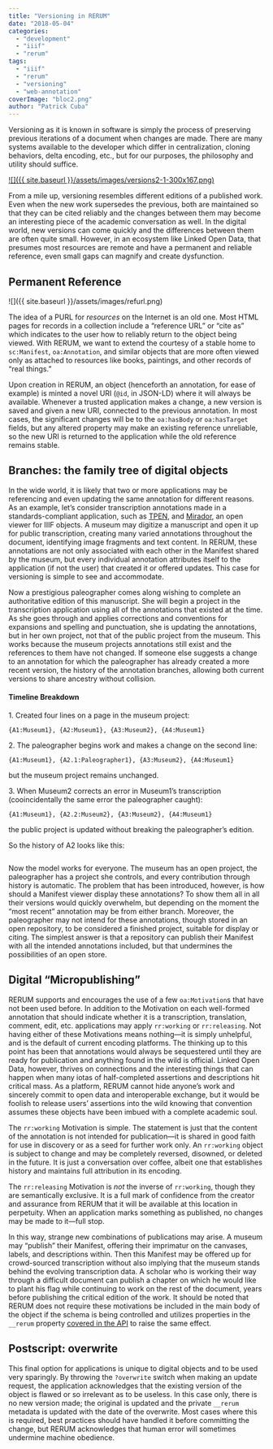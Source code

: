 ```yaml
---
title: "Versioning in RERUM"
date: "2018-05-04"
categories: 
  - "development"
  - "iiif"
  - "rerum"
tags: 
  - "iiif"
  - "rerum"
  - "versioning"
  - "web-annotation"
coverImage: "bloc2.png"
author: "Patrick Cuba"
---
```


Versioning as it is known in software is simply the process of preserving previous iterations of a document when changes are made. There are many systems available to the developer which differ in centralization, cloning behaviors, delta encoding, etc., but for our purposes, the philosophy and utility should suffice.

[![]({{ site.baseurl }}/assets/images/versions2-1-300x167.png)](http://ongcdh.org/wp-content/uploads/2018/01/versions2-1.png)

From a mile up, versioning resembles different editions of a published work. Even when the new work supersedes the previous, both are maintained so that they can be cited reliably and the changes between them may become an interesting piece of the academic conversation as well. In the digital world, new versions can come quickly and the differences between them are often quite small. However, in an ecosystem like Linked Open Data, that presumes most resources are remote and have a permanent and reliable reference, even small gaps can magnify and create dysfunction.

## Permanent Reference

![]({{ site.baseurl }}/assets/images/refurl.png)

The idea of a PURL for _resources_ on the Internet is an old one. Most HTML pages for records in a collection include a “reference URL” or “cite as” which indicates to the user how to reliably return to the object being viewed. With RERUM, we want to extend the courtesy of a stable home to `sc:Manifest`, `oa:Annotation`, and similar objects that are more often viewed only as attached to resources like books, paintings, and other records of “real things.”

Upon creation in RERUM, an object (henceforth an annotation, for ease of example) is minted a novel URI (`@id`, in JSON-LD) where it will always be available. Whenever a trusted application makes a change, a new version is saved and given a new URI, connected to the previous annotation. In most cases, the significant changes will be to the `oa:hasBody` or `oa:hasTarget` fields, but any altered property may make an existing reference unreliable, so the new URI is returned to the application while the old reference remains stable.

## Branches: the family tree of digital objects

In the wide world, it is likely that two or more applications may be referencing and even updating the same annotation for different reasons. As an example, let’s consider transcription annotations made in a standards-compliant application, such as [TPEN](http://t-pen.org/), and [Mirador](http://projectmirador.org/), an open viewer for IIIF objects. A museum may digitize a manuscript and open it up for public transcription, creating many varied annotations throughout the document, identifying image fragments and text content. In RERUM, these annotations are not only associated with each other in the Manifest shared by the museum, but every individual annotation attributes itself to the application (if not the user) that created it or offered updates. This case for versioning is simple to see and accommodate.

Now a prestigious paleographer comes along wishing to complete an authoritative edition of this manuscript. She will begin a project in the transcription application using all of the annotations that existed at the time. As she goes through and applies corrections and conventions for expansions and spelling and punctuation, she is updating the annotations, but in her own project, not that of the public project from the museum. This works because the museum projects annotations still exist and the references to them have not changed. If someone else suggests a change to an annotation for which the paleographer has already created a more recent version, the history of the annotation branches, allowing both current versions to share ancestry without collision.

#### Timeline Breakdown

1\. Created four lines on a page in the museum project:

```
{A1:Museum1}, {A2:Museum1}, {A3:Museum2}, {A4:Museum1}
```

2\. The paleographer begins work and makes a change on the second line:

```
{A1:Museum1}, {A2.1:Paleographer1}, {A3:Museum2}, {A4:Museum1}
```

but the museum project remains unchanged.

3\. When Museum2 corrects an error in Museum1’s transcription (cooincidentally the same error the paleographer caught):

```
{A1:Museum1}, {A2.2:Museum2}, {A3:Museum2}, {A4:Museum1}
```

the public project is updated without breaking the paleographer’s edition.

So the history of A2 looks like this:

```monospaced

```

Now the model works for everyone. The museum has an open project, the paleographer has a project she controls, and every contribution through history is automatic. The problem that has been introduced, however, is how should a Manifest viewer display these annotations? To show them all in all their versions would quickly overwhelm, but depending on the moment the “most recent” annotation may be from either branch. Moreover, the paleographer may not intend for these annotations, though stored in an open repository, to be considered a finished project, suitable for display or citing. The simplest answer is that a repository can publish their Manifest with all the intended annotations included, but that undermines the possibilities of an open store.

## Digital “Micropublishing”

RERUM supports and encourages the use of a few `oa:Motivation`s that have not been used before. In addition to the Motivation on each well-formed annotation that should indicate whether it is a transcription, translation, comment, edit, etc. applications may apply `rr:working` or `rr:releasing`. Not having either of these Motivations means nothing—it is simply unhelpful, and is the default of current encoding platforms. The thinking up to this point has been that annotations would always be sequestered until they are ready for publication and anything found in the wild is official. Linked Open Data, however, thrives on connections and the interesting things that can happen when many iotas of half-completed assertions and descriptions hit critical mass. As a platform, RERUM cannot hide anyone’s work and sincerely commit to open data and interoperable exchange, but it would be foolish to release users’ assertions into the wild knowing that convention assumes these objects have been imbued with a complete academic soul.

The `rr:working` Motivation is simple. The statement is just that the content of the annotation is not intended for publication—it is shared in good faith for use in discovery or as a seed for further work only. An `rr:working` object is subject to change and may be completely reversed, disowned, or deleted in the future. It is just a conversation over coffee, albeit one that establishes history and maintains full attribution in its encoding.

The `rr:releasing` Motivation is _not_ the inverse of `rr:working`, though they are semantically exclusive. It is a full mark of confidence from the creator and assurance from RERUM that it will be available at this location in perpetuity. When an application marks something as published, no changes may be made to it—full stop.

In this way, strange new combinations of publications may arise. A museum may “publish” their Manifest, offering their imprimatur on the canvases, labels, and descriptions within. Then this Manifest may be offered up for crowd-sourced transcription without also implying that the museum stands behind the evolving transcription data. A scholar who is working their way through a difficult document can publish a chapter on which he would like to plant his flag while continuing to work on the rest of the document, years before publishing the critical edition of the work. It should be noted that RERUM does not require these motivations be included in the main body of the object if the schema is being controlled and utilizes properties in the `__rerum` property [covered in the API](http://rerum.io/web/#/api) to raise the same effect.

## Postscript: overwrite

This final option for applications is unique to digital objects and to be used very sparingly. By throwing the `?overwrite` switch when making an update request, the application acknowledges that the existing version of the object is flawed or so irrelevant as to be useless. In this case only, there is no new version made; the original is updated and the private `__rerum` metadata is updated with the date of the overwrite. Most cases where this is required, best practices should have handled it before committing the change, but RERUM acknowledges that human error will sometimes undermine machine obedience.
